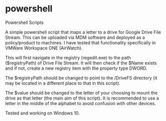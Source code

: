 # powershell
Powershell Scripts

A simple powershell script that maps a letter to a drive for Google Drive File Stream. This can be uploaded via MDM software and deployed as a policy/product to machines. I have tested that functionality specifically in VMWare Workspace ONE (AirWatch). 

This will first navigate in the registry (regedit.exe) to the path ($registryPath) of Drive File Stream. It will then check if the $Name exists and if not, create a new registry item with the property type DWORD. 

The $registryPath should be changed to point to the /DriveFS directory (it may be located in a different place to that in this script). 

The $value should be changed to the letter of your choosing to mount the drive as that letter (the main aim of this script). It is recommended to use a letter in the middle of the alphabet to avoid confusion with other devices.  

Tested and working on Windows 10. 
